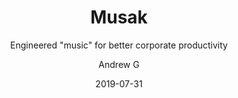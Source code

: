 ---
layout: wiki
title: Musak
subtitle: Engineered "music" for better corporate productivity
date: 2019-07-31
link: https://en.wikipedia.org/wiki/Muzak
linkText: Muzak is a brand of background music played in retail stores and other public establishments. In 1981, Westinghouse bought the company and ran it until selling it to the Fields Company of Chicago, publishers of the Chicago Sun-Times, on September 8, 1986. Formerly owned by Muzak Holdings, the brand was purchased in 2011 by Mood Media in a deal worth US$345 million.
quotes:
- The company began customizing the pace and style of the music provided throughout the workday in an effort to maintain productivity.
- Ted Nugent used Muzak as an icon of everything "uncool" about music. In 1986, he publicly made a $10 million bid to purchase the company with the stated intent of shutting it down.
author: Andrew G
image: https://nellievetarl.files.wordpress.com/2015/10/wikipedia-logo_riesig.png
tags:
- creepy
- music
- history
---